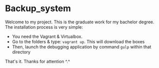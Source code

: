 # Backup_system
Welcome to my project. This is the graduate work for my bachelor degree.
The installation process is very simple:
- You need the Vagrant & Virtualbox.
- Go to the folders & type: `vagrant up`. This will download the boxes
- Then, launch the debugging application by command `gulp` within that directory

That's it. Thanks for attention ^.^